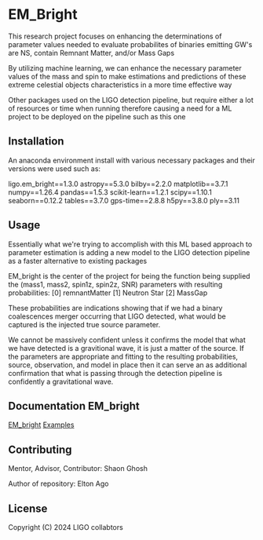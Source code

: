 # EM_Bright

This research project focuses on enhancing the determinations of parameter values needed to evaluate probabilites of binaries emitting GW's are NS, contain Remnant Matter, and/or Mass Gaps

By utilizing machine learning, we can enhance the necessary parameter values of the mass and spin to make estimations and predictions of these extreme celestial objects characteristics in a more time effective way

Other packages used on the LIGO detection pipeline, but require either a lot of resources or time when running therefore causing a need for a ML project to be deployed on the pipeline such as this one

## Installation

An anaconda environment install with various necessary packages and their versions were used such as:

ligo.em_bright==1.3.0
astropy==5.3.0
bilby==2.2.0
matplotlib==3.7.1
numpy==1.26.4
pandas==1.5.3
scikit-learn==1.2.1
scipy==1.10.1
seaborn==0.12.2
tables==3.7.0
gps-time==2.8.8
h5py==3.8.0
ply==3.11

## Usage

Essentially what we're trying to accomplish with this ML based approach to parameter estimation is adding a new model to the LIGO detection pipeline as a faster alternative to existing packages

EM_bright is the center of the project for being the function being supplied the (mass1, mass2, spin1z, spin2z, SNR) parameters with resulting probabilities: [0] remnantMatter [1] Neutron Star [2] MassGap

These probabilities are indications showing that if we had a binary coalescences merger occurring that LIGO detected, what would be captured is the injected true source parameter.

We cannot be massively confident unless it confirms the model that what we have detected is a gravitional wave, it is just a matter of the source. If the parameters are appropriate and fitting to the resulting probabilities, source, observation, and model in place then it can serve an as additional confirmation that what is passing through the detection pipeline is confidently a gravitational wave.

## Documentation EM_bright

[EM_bright](https://pypi.org/project/ligo.em-bright/)
[Examples](https://lscsoft.docs.ligo.org/p-astro/em_bright.html)

## Contributing

Mentor, Advisor, Contributor: Shaon Ghosh

Author of repository: Elton Ago

## License

Copyright (C) 2024 LIGO collabtors 

